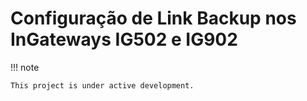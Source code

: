 # Configuração de Link Backup nos InGateways IG502 e IG902


!!! note

    This project is under active development.
